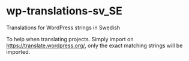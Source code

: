 # wp-translations-sv_SE
Translations for WordPress strings in Swedish

To help when translating projects. Simply import on https://translate.wordpress.org/, only the exact matching strings will be imported.
